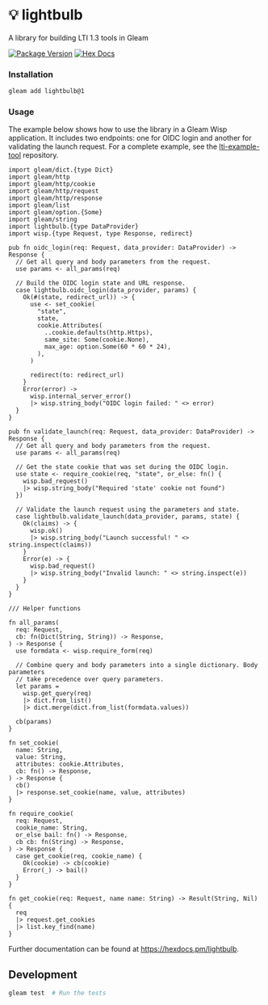 # 💡 lightbulb

A library for building LTI 1.3 tools in Gleam

[![Package Version](https://img.shields.io/hexpm/v/lightbulb)](https://hex.pm/packages/lightbulb)
[![Hex Docs](https://img.shields.io/badge/hex-docs-ffaff3)](https://hexdocs.pm/lightbulb/)

### Installation

```sh
gleam add lightbulb@1
```

### Usage

The example below shows how to use the library in a Gleam Wisp application. It includes two
endpoints: one for OIDC login and another for validating the launch request. For a complete
example, see the [lti-example-tool](https://github.com/Simon-Initiative/lti-example-tool) repository.

```gleam
import gleam/dict.{type Dict}
import gleam/http
import gleam/http/cookie
import gleam/http/request
import gleam/http/response
import gleam/list
import gleam/option.{Some}
import gleam/string
import lightbulb.{type DataProvider}
import wisp.{type Request, type Response, redirect}

pub fn oidc_login(req: Request, data_provider: DataProvider) -> Response {
  // Get all query and body parameters from the request.
  use params <- all_params(req)

  // Build the OIDC login state and URL response.
  case lightbulb.oidc_login(data_provider, params) {
    Ok(#(state, redirect_url)) -> {
      use <- set_cookie(
        "state",
        state,
        cookie.Attributes(
          ..cookie.defaults(http.Https),
          same_site: Some(cookie.None),
          max_age: option.Some(60 * 60 * 24),
        ),
      )

      redirect(to: redirect_url)
    }
    Error(error) ->
      wisp.internal_server_error()
      |> wisp.string_body("OIDC login failed: " <> error)
  }
}

pub fn validate_launch(req: Request, data_provider: DataProvider) -> Response {
  // Get all query and body parameters from the request.
  use params <- all_params(req)

  // Get the state cookie that was set during the OIDC login.
  use state <- require_cookie(req, "state", or_else: fn() {
    wisp.bad_request()
    |> wisp.string_body("Required 'state' cookie not found")
  })

  // Validate the launch request using the parameters and state.
  case lightbulb.validate_launch(data_provider, params, state) {
    Ok(claims) -> {
      wisp.ok()
      |> wisp.string_body("Launch successful! " <> string.inspect(claims))
    }
    Error(e) -> {
      wisp.bad_request()
      |> wisp.string_body("Invalid launch: " <> string.inspect(e))
    }
  }
}

/// Helper functions

fn all_params(
  req: Request,
  cb: fn(Dict(String, String)) -> Response,
) -> Response {
  use formdata <- wisp.require_form(req)

  // Combine query and body parameters into a single dictionary. Body parameters
  // take precedence over query parameters.
  let params =
    wisp.get_query(req)
    |> dict.from_list()
    |> dict.merge(dict.from_list(formdata.values))

  cb(params)
}

fn set_cookie(
  name: String,
  value: String,
  attributes: cookie.Attributes,
  cb: fn() -> Response,
) -> Response {
  cb()
  |> response.set_cookie(name, value, attributes)
}

fn require_cookie(
  req: Request,
  cookie_name: String,
  or_else bail: fn() -> Response,
  cb cb: fn(String) -> Response,
) -> Response {
  case get_cookie(req, cookie_name) {
    Ok(cookie) -> cb(cookie)
    Error(_) -> bail()
  }
}

fn get_cookie(req: Request, name name: String) -> Result(String, Nil) {
  req
  |> request.get_cookies
  |> list.key_find(name)
}

```

Further documentation can be found at <https://hexdocs.pm/lightbulb>.

## Development

```sh
gleam test  # Run the tests
```
